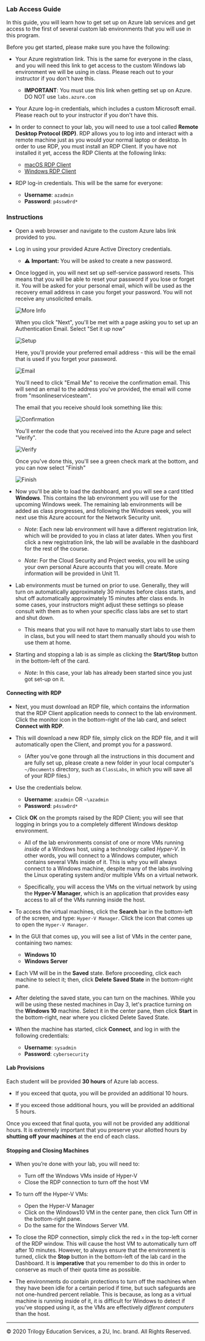 ### Lab Access Guide

In this guide, you will learn how to get set up on Azure lab services and get access to the first of several custom lab environments that you will use in this program.


Before you get started, please make sure you have the following:

* Your Azure registration link. This is the same for everyone in the class, and you will need this link to get access to the custom Windows lab environment we will be using in class. Please reach out to your instructor if you don't have this.
	* **IMPORTANT**: You must use this link when getting set up on Azure. DO NOT use `labs.azure.com`
* Your Azure log-in credentials, which includes a custom Microsoft email. Please reach out to your instructor if you don't have this.

* In order to connect to your lab, you will need to use a tool called **Remote Desktop Protocol (RDP)**. RDP allows you to log into and interact with a remote machine just as you would your normal laptop or desktop. In order to use RDP, you must install an RDP Client. If you have not installed it yet, access the RDP Clients at the following links:
	* [macOS RDP Client](https://apps.apple.com/us/app/microsoft-remote-desktop-10/id1295203466?mt=12)
	* [Windows RDP Client](https://www.microsoft.com/en-us/p/microsoft-remote-desktop/9wzdncrfj3ps?activetab=pivot:overviewtab)


* RDP log-in credentials. This will be the same for everyone:
	* **Username**: `azadmin`
	* **Password**: `p4ssw0rd*`


### Instructions

* Open a web browser and navigate to the custom Azure labs link provided to you.

* Log in using your provided Azure Active Directory credentials.

	* :warning: **Important:** You will be asked to create a new password.

* Once logged in, you will next set up self-service password resets. This means that you will be able to reset your password if you lose or forget it. You will be asked for your personal email, which will be used as the recovery email address in case you forget your password.  You will not receive any unsolicited emails. 

	![More Info](./Resources/Images/More-Info.png)

	When you click "Next", you'll be met with a page asking you to set up an Authentication Email. Select "Set it up now"

	![Setup](./Resources/Images/setup.png)

	Here, you'll provide your preferred email address - this will be the email that is used if you forget your password.

	![Email](./Resources/Images/email.png)

	You'll need to click "Email Me" to receive the confirmation email. This will send an email to the address you've provided, the email will come from "msonlineservicesteam".

	The email that you receive should look something like this:

	![Confirmation](./Resources/Images/confirmation.png)

	You'll enter the code that you received into the Azure page and select "Verify".
	
	![Verify](./Resources/Images/Verify.png)
	
	Once you've done this, you'll see a green check mark at the bottom, and you can now select "Finish"

	![Finish](./Resources/Images/finish.png)


* Now you'll be able to load the dashboard, and you will see a card titled **Windows**. This contains the lab environment you will use for the upcoming Windows week. The remaining lab environments will be added as class progresses, and following the Windows week, you will next use this Azure account for the Network Security unit.

	* *Note*: Each new lab environment will have a different registration link, which will be provided to you in class at later dates. When you first click a new registration link, the lab will be available in the dashboard for the rest of the course.

	* *Note*: For the Cloud Security and Project weeks, you will be using your own personal Azure accounts that you will create. More information will be provided in Unit 11.

* Lab environments must be turned on prior to use. Generally, they will turn on automatically approximately 30 minutes before class starts, and shut off automatically approximately 15 minutes after class ends. In some cases, your instructors might adjust these settings so please consult with them as to when your specific class labs are set to start and shut down.

	* This means that you will not have to manually start labs to use them in class, but you will need to start them manually should you wish to use them at home.

* Starting and stopping a lab is as simple as clicking the **Start/Stop** button in the bottom-left of the card.
	* *Note*: In this case, your lab has already been started since you just got set-up on it.

#### Connecting with RDP

* Next, you must download an RDP file, which contains the information that the RDP Client application needs to connect to the lab environment. Click the monitor icon in the bottom-right of the lab card, and select **Connect with RDP**.

* This will download a new RDP file, simply click on the RDP file, and it will automatically open the Client, and prompt you for a password.
	* (After you've gone through all the instructions in this document and are fully set up, please create a new folder in your local computer's `~/Documents` directory, such as `ClassLabs`, in which you will save all of your RDP files.)

* Use the credentials below.
	*  **Username**: `azadmin` OR `~\azadmin`
	*  **Password**: `p4ssw0rd*`

* Click **OK** on the prompts raised by the RDP Client; you will see that logging in brings you to a completely different Windows desktop environment.

	* All of the lab environments consist of one or more VMs running _inside_ of a Windows host, using a technology called _Hyper-V_. In other words, you will connect to a Windows computer, which contains several VMs inside of it. This is why you will always connect to a Windows machine, despite many of the labs involving the Linux operating system and/or multiple VMs on a virtual network.

	* Specifically, you will access the VMs on the virtual network by using the **Hyper-V Manager**, which is an application that provides easy access to all of the VMs running inside the host.

* To access the virtual machines, click the **Search** bar in the bottom-left of the screen, and type: `Hyper-V Manager`. Click the icon that comes up to open the `Hyper-V Manager`.

* In the GUI that comes up, you will see a list of VMs in the center pane, containing two names:
	- **Windows 10**
	- **Windows Server**

* Each VM will be in the **Saved** state. Before proceeding, click each machine to select it; then, click **Delete Saved State** in the bottom-right pane.

* After deleting the saved state, you can turn on the machines. While you will be using these nested machines in Day 3, let's practice turning on the **Windows 10** machine. Select it in the center pane, then click **Start** in the bottom-right, near where you clicked Delete Saved State.

* When the machine has started, click **Connect**, and log in with the following credentials:
	- **Username**: `sysadmin`
	- **Password**: `cybersecurity`


#### Lab Provisions 
Each student will be provided **30 hours** of Azure lab access. 

- If you exceed that quota, you will be provided an additional 10 hours. 

- If you exceed those additional hours, you will be provided an additional 5 hours. 

Once you exceed that final quota, you will not be provided any additional hours. It is extremely important that you preserve your allotted hours by **shutting off your machines** at the end of each class.


#### Stopping and Closing Machines

* When you’re done with your lab, you will need to:
	- Turn off the Windows VMs inside of Hyper-V
	- Close the RDP connection to turn off the host VM

* To turn off the Hyper-V VMs:
	- Open the Hyper-V Manager
	- Click on the Windows10 VM in the center pane, then click Turn Off in the bottom-right pane.
	- Do the same for the Windows Server VM.

* To close the RDP connection, simply click the red `x` in the top-left corner of the RDP window. This will cause the host VM to automatically turn off after 10 minutes. However, to always ensure that the environment is turned, click the **Stop** button in the bottom-left of the lab card in the Dashboard. It is **imperative** that you remember to do this in order to conserve as much of their quota time as possible.

* The environments do contain protections to turn off the machines when they have been idle for a certain period if time, but such safeguards are not one-hundred percent reliable. This is because, as long as a virtual machine is running inside of it, it is difficult for Windows to detect if you've stopped using it, as the VMs are effectively _different computers_ than the host.

---

© 2020 Trilogy Education Services, a 2U, Inc. brand. All Rights Reserved.    
